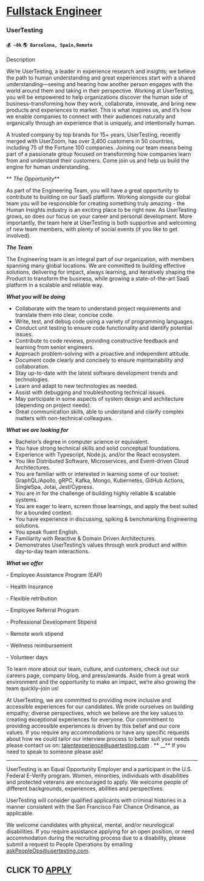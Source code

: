 # [Fullstack Engineer](https://www.remotewlb.com/apply/fullstack-engineer-86740)  
### UserTesting  
#### `💰 ~0k` `🌎 Barcelona, Spain,Remote`  

Description

We’re UserTesting, a leader in experience research and insights; we believe the path to human understanding and great experiences start with a shared understanding—seeing and hearing how another person engages with the world around them and taking in their perspective. Working at UserTesting, you will be empowered to help organizations discover the human side of business–transforming how they work, collaborate, innovate, and bring new products and experiences to market. This is what inspires us, and it’s how we enable companies to connect with their audiences naturally and organically through an experience that is uniquely, and intentionally human.  
  

A trusted company by top brands for 15+ years, UserTesting, recently merged with UserZoom, has over 3,400 customers in 50 countries, including 75 of the Fortune 100 companies. Joining our team means being part of a passionate group focused on transforming how companies learn from and understand their customers. Come join us and help us build the engine for human understanding.

 ** _The Opportunity_**

As part of the Engineering Team, you will have a great opportunity to contribute to building on our SaaS platform. Working alongside our global team you will be responsible for creating something truly amazing - the Human Insights industry is an exciting place to be right now. As UserTesting grows, so does our focus on your career and personal development. More importantly, the team here at UserTesting is both supportive and welcoming of new team members, with plenty of social events (if you like to get involved).

**_The Team_**

The Engineering team is an integral part of our organization, with members spanning many global locations. We are committed to building effective solutions, delivering for impact, always learning, and iteratively shaping the Product to transform the business, while growing a state-of-the-art SaaS platform in a scalable and reliable way.

_**What you will be doing**_

  * Collaborate with the team to understand project requirements and translate them into clear, concise code.
  * Write, test, and debug code using a variety of programming languages.
  * Conduct unit testing to ensure code functionality and identify potential issues.
  * Contribute to code reviews, providing constructive feedback and learning from senior engineers.
  * Approach problem-solving with a proactive and independent attitude.
  * Document code clearly and concisely to ensure maintainability and collaboration.
  * Stay up-to-date with the latest software development trends and technologies.
  * Learn and adapt to new technologies as needed.
  * Assist with debugging and troubleshooting technical issues.
  * May participate in some aspects of system design and architecture (depending on project needs).
  * Great communication skills, able to understand and clarify complex matters with non-technical colleagues.

**_What we are looking for_**

  * Bachelor’s degree in computer science or equivalent.
  * You have strong technical skills and solid conceptual foundations.
  * Experience with Typescript, Node.js, and/or the React ecosystem.
  * You like Distributed Software, Microservices, and Event-driven Cloud Architectures.
  * You are familiar with or interested in learning some of our toolset: GraphQL/Apollo, gRPC, Kafka, Mongo, Kubernetes, GitHub Actions, SingleSpa, Jotai, Jest/Cypress.
  * You are in for the challenge of building highly reliable & scalable systems.
  * You are eager to learn, screen those learnings, and apply the best suited for a bounded context.
  * You have experience in discussing, spiking & benchmarking Engineering solutions.
  * You speak fluent English.
  * Familiarity with Reactive & Domain Driven Architectures.
  * Demonstrates UserTesting’s values through work product and within day-to-day team interactions.

_**What we offer**_

\- Employee Assistance Program (EAP)

\- Health Insurance

\- Flexible retribution

\- Employee Referral Program

\- Professional Development Stipend

\- Remote work stipend

\- Wellness reimbursement

\- Volunteer days

To learn more about our team, culture, and customers, check out our careers page, company blog, and press/awards. Aside from a great work environment and the opportunity to make an impact, we’re also growing the team quickly–join us!

At UserTesting, we are committed to providing more inclusive and accessible experiences for our candidates. We pride ourselves on building empathy; diverse perspectives, which we believe are the key values to creating exceptional experiences for everyone. Our commitment to providing accessible experiences is driven by this belief and our core values. If you require any accommodations or have any specific requests about how we could tailor our interview process to better suit your needs please contact us on: talentexperience@usertesting.com _._ ** __** If you need to speak to someone please ask!

******

UserTesting is an Equal Opportunity Employer and a participant in the U.S. Federal E-Verify program. Women, minorities, individuals with disabilities and protected veterans are encouraged to apply. We welcome people of different backgrounds, experiences, abilities and perspectives.

UserTesting will consider qualified applicants with criminal histories in a manner consistent with the San Francisco Fair Chance Ordinance, as applicable.

We welcome candidates with physical, mental, and/or neurological disabilities. If you require assistance applying for an open position, or need accommodation during the recruiting process due to a disability, please submit a request to People Operations by emailing askPeopleOps@usertesting.com.

  
## CLICK TO [APPLY](https://www.remotewlb.com/apply/fullstack-engineer-86740)

